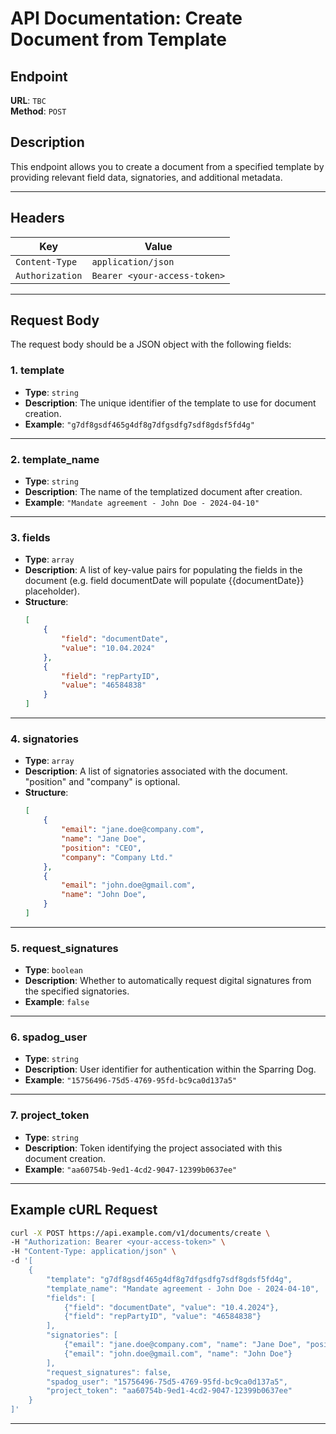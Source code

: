 
# **API Documentation: Create Document from Template**

## **Endpoint**

**URL**: `TBC`  
**Method**: `POST`  

## **Description**

This endpoint allows you to create a document from a specified template by providing relevant field data, signatories, and additional metadata.

---

## **Headers**

| Key             | Value                       |
|------------------|-----------------------------|
| `Content-Type`   | `application/json`          |
| `Authorization`  | `Bearer <your-access-token>` |

---

## **Request Body**

The request body should be a JSON object with the following fields:

### **1. template**
- **Type**: `string`
- **Description**: The unique identifier of the template to use for document creation.
- **Example**: `"g7df8gsdf465g4df8g7dfgsdfg7sdf8gdsf5fd4g"`

---

### **2. template_name**
- **Type**: `string`
- **Description**: The name of the templatized document after creation.
- **Example**: `"Mandate agreement - John Doe - 2024-04-10"`

---

### **3. fields**
- **Type**: `array`
- **Description**: A list of key-value pairs for populating the fields in the document (e.g. field documentDate will populate {{documentDate}} placeholder).
- **Structure**:
  ```json
  [
      {
          "field": "documentDate",
          "value": "10.04.2024"
      },
      {
          "field": "repPartyID",
          "value": "46584838"
      }
  ]
  ```

---

### **4. signatories**
- **Type**: `array`
- **Description**: A list of signatories associated with the document. "position" and "company" is optional.
- **Structure**:
  ```json
  [
      {
          "email": "jane.doe@company.com",
          "name": "Jane Doe",
          "position": "CEO",
          "company": "Company Ltd."
      },
      {
          "email": "john.doe@gmail.com",
          "name": "John Doe",
      }
  ]
  ```

---

### **5. request_signatures**
- **Type**: `boolean`
- **Description**: Whether to automatically request digital signatures from the specified signatories.
- **Example**: `false`

---

### **6. spadog_user**
- **Type**: `string`
- **Description**: User identifier for authentication within the Sparring Dog.
- **Example**: `"15756496-75d5-4769-95fd-bc9ca0d137a5"`

---

### **7. project_token**
- **Type**: `string`
- **Description**: Token identifying the project associated with this document creation.
- **Example**: `"aa60754b-9ed1-4cd2-9047-12399b0637ee"`

---

## **Example cURL Request**

```bash
curl -X POST https://api.example.com/v1/documents/create \
-H "Authorization: Bearer <your-access-token>" \
-H "Content-Type: application/json" \
-d '[
    {
        "template": "g7df8gsdf465g4df8g7dfgsdfg7sdf8gdsf5fd4g",
        "template_name": "Mandate agreement - John Doe - 2024-04-10",
        "fields": [
            {"field": "documentDate", "value": "10.4.2024"},
            {"field": "repPartyID", "value": "46584838"}
        ],
        "signatories": [
            {"email": "jane.doe@company.com", "name": "Jane Doe", "position": "CEO", "company": "Company Ltd"},
            {"email": "john.doe@gmail.com", "name": "John Doe"}
        ],
        "request_signatures": false,
        "spadog_user": "15756496-75d5-4769-95fd-bc9ca0d137a5",
        "project_token": "aa60754b-9ed1-4cd2-9047-12399b0637ee"
    }
]'
```

--- 
